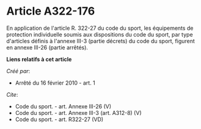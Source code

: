 # Article A322-176

En application de l'article R. 322-27 du code du sport, les équipements de protection individuelle soumis aux dispositions du
code du sport, par type d'articles définis à l'annexe III-3 (partie décrets) du code du sport, figurent en annexe III-26
(partie arrêtés).

**Liens relatifs à cet article**

_Créé par_:

  - Arrêté du 16 février 2010 - art. 1

_Cite_:

  - Code du sport. - art. Annexe III-26 (V)
  - Code du sport. - art. Annexe III-3 (art. A312-8) (V)
  - Code du sport. - art. R322-27 (VD)
